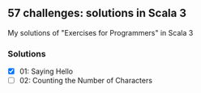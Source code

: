 ## 57 challenges: solutions in Scala 3
My solutions of "Exercises for Programmers" in Scala 3

### Solutions

- [x] 01: Saying Hello
- [ ] 02: Counting the Number of Characters